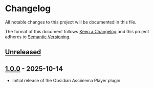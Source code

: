 # Changelog

All notable changes to this project will be documented in this file.

The format of this document follows [Keep a Changelog](https://keepachangelog.com/en/1.1.0/) and this project adheres to [Semantic Versioning](https://semver.org/spec/v2.0.0.html).

## [Unreleased]

## [1.0.0] - 2025-10-14

- Initial release of the Obsidian Asciinema Player plugin.

<!-- Release link references -->
[unreleased]: https://github.com/deeplook/obsidian-asciinema-player/compare/1.0.0...HEAD
[1.0.0]: https://github.com/deeplook/obsidian-asciinema-player/releases/tag/1.0.0
